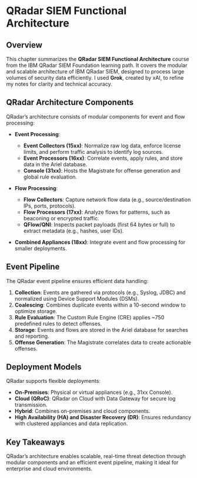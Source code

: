 # QRadar SIEM Functional Architecture

## Overview
This chapter summarizes the **QRadar SIEM Functional Architecture** course from the IBM QRadar SIEM Foundation learning path. It covers the modular and scalable architecture of IBM QRadar SIEM, designed to process large volumes of security data efficiently. I used **Grok**, created by xAI, to refine my notes for clarity and technical accuracy.

## QRadar Architecture Components
QRadar’s architecture consists of modular components for event and flow processing:

- **Event Processing**:
  - **Event Collectors (15xx)**: Normalize raw log data, enforce license limits, and perform traffic analysis to identify log sources.
  - **Event Processors (16xx)**: Correlate events, apply rules, and store data in the Ariel database.
  - **Console (31xx)**: Hosts the Magistrate for offense generation and global rule evaluation.

- **Flow Processing**:
  - **Flow Collectors**: Capture network flow data (e.g., source/destination IPs, ports, protocols).
  - **Flow Processors (17xx)**: Analyze flows for patterns, such as beaconing or encrypted traffic.
  - **QFlow/QNI**: Inspects packet payloads (first 64 bytes or full) to extract metadata (e.g., hashes, user IDs).

- **Combined Appliances (18xx)**: Integrate event and flow processing for smaller deployments.

## Event Pipeline
The QRadar event pipeline ensures efficient data handling:
1. **Collection**: Events are gathered via protocols (e.g., Syslog, JDBC) and normalized using Device Support Modules (DSMs).
2. **Coalescing**: Combines duplicate events within a 10-second window to optimize storage.
3. **Rule Evaluation**: The Custom Rule Engine (CRE) applies ~750 predefined rules to detect offenses.
4. **Storage**: Events and flows are stored in the Ariel database for searches and reporting.
5. **Offense Generation**: The Magistrate correlates data to create actionable offenses.

## Deployment Models
QRadar supports flexible deployments:
- **On-Premises**: Physical or virtual appliances (e.g., 31xx Console).
- **Cloud (QRoC)**: QRadar on Cloud with Data Gateway for secure log transmission.
- **Hybrid**: Combines on-premises and cloud components.
- **High Availability (HA) and Disaster Recovery (DR)**: Ensures redundancy with clustered appliances and data replication.

## Key Takeaways
QRadar’s architecture enables scalable, real-time threat detection through modular components and an efficient event pipeline, making it ideal for enterprise and cloud environments.
